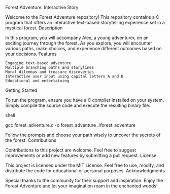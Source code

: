 Forest Adventure: Interactive Story

Welcome to the Forest Adventure repository! This repository contains a C program that offers an interactive text-based storytelling experience set in a mystical forest.
Description

In this program, you will accompany Alex, a young adventurer, on an exciting journey through the forest. As you explore, you will encounter various paths, make choices, and experience different outcomes based on your decisions.
Features

    Engaging text-based adventure
    Multiple branching paths and storylines
    Moral dilemmas and treasure discoveries
    Interactive user input using capital letters A and B
    Educational and entertaining

Getting Started

To run the program, ensure you have a C compiler installed on your system. Simply compile the source code and execute the resulting binary file.

shell

gcc forest_adventure.c -o forest_adventure
./forest_adventure

Follow the prompts and choose your path wisely to uncover the secrets of the forest.
Contributions

Contributions to this project are welcome. Feel free to suggest improvements or add new features by submitting a pull request.
License

This project is licensed under the MIT License. Feel free to use, modify, and distribute the code for educational or personal purposes.
Acknowledgments

Special thanks to the community for their support and inspiration. Enjoy the Forest Adventure and let your imagination roam in the enchanted woods!

